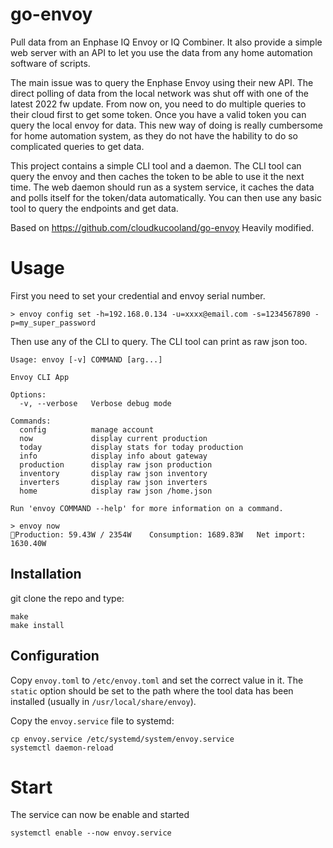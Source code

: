 # go-envoy
Pull data from an Enphase IQ Envoy or IQ Combiner. It also provide a simple web server with an API to let 
you use the data from any home automation software of scripts.

The main issue was to query the Enphase Envoy using their new API. The direct polling of data from the local
network was shut off with one of the latest 2022 fw update. From now on, you need to do multiple queries to their
cloud first to get some token. Once you have a valid token you can query the local envoy for data.
This new way of doing is really cumbersome for home automation system, as they do not have the hability to
do so complicated queries to get data.

This project contains a simple CLI tool and a daemon. The CLI tool can query the envoy and then caches the token
to be able to use it the next time. The web daemon should run as a system service, it caches the data and polls
itself for the token/data automatically. You can then use any basic tool to query the endpoints and get data.

Based on https://github.com/cloudkucooland/go-envoy
Heavily modified.

# Usage

First you need to set your credential and envoy serial number.

```
> envoy config set -h=192.168.0.134 -u=xxxx@email.com -s=1234567890 -p=my_super_password
```

Then use any of the CLI to query. The CLI tool can print as raw json too.

```
Usage: envoy [-v] COMMAND [arg...]

Envoy CLI App
                  
Options:          
  -v, --verbose   Verbose debug mode
                  
Commands:         
  config          manage account
  now             display current production
  today           display stats for today production
  info            display info about gateway
  production      display raw json production
  inventory       display raw json inventory
  inverters       display raw json inverters
  home            display raw json /home.json
                  
Run 'envoy COMMAND --help' for more information on a command.
```

```
> envoy now  
🔌Production: 59.43W / 2354W    Consumption: 1689.83W   Net import: 1630.40W
```

## Installation

git clone the repo and type:
```
make
make install
```

## Configuration

Copy `envoy.toml` to `/etc/envoy.toml` and set the correct value in it. The `static` option should be set to
the path where the tool data has been installed (usually in `/usr/local/share/envoy`).

Copy the `envoy.service` file to systemd:
```
cp envoy.service /etc/systemd/system/envoy.service
systemctl daemon-reload
```

# Start
The service can now be enable and started

```
systemctl enable --now envoy.service
```
